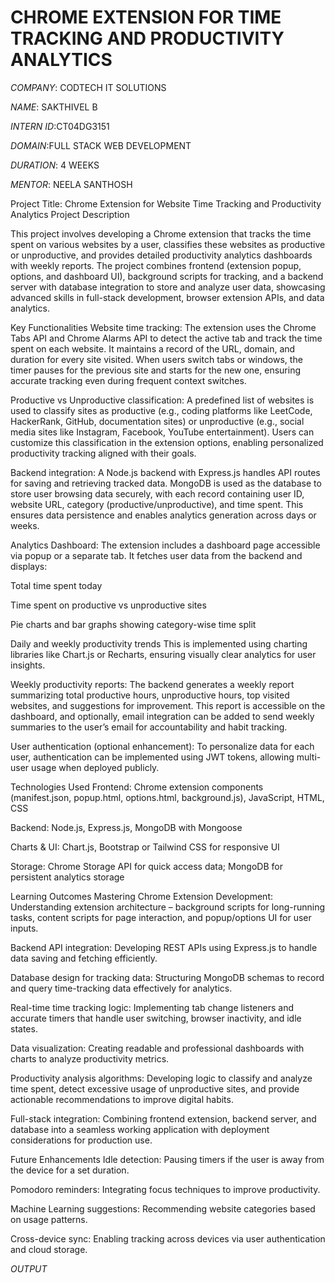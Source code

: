 # CHROME EXTENSION FOR TIME TRACKING AND PRODUCTIVITY ANALYTICS

*COMPANY*: CODTECH IT SOLUTIONS

*NAME*: SAKTHIVEL B

*INTERN ID*:CT04DG3151

*DOMAIN*:FULL STACK WEB DEVELOPMENT

*DURATION*: 4 WEEKS

*MENTOR*: NEELA SANTHOSH 

Project Title: Chrome Extension for Website Time Tracking and Productivity Analytics
Project Description

This project involves developing a Chrome extension that tracks the time spent on various websites by a user, classifies these websites as productive or unproductive, and provides detailed productivity analytics dashboards with weekly reports. The project combines frontend (extension popup, options, and dashboard UI), background scripts for tracking, and a backend server with database integration to store and analyze user data, showcasing advanced skills in full-stack development, browser extension APIs, and data analytics.

Key Functionalities
Website time tracking:
The extension uses the Chrome Tabs API and Chrome Alarms API to detect the active tab and track the time spent on each website. It maintains a record of the URL, domain, and duration for every site visited. When users switch tabs or windows, the timer pauses for the previous site and starts for the new one, ensuring accurate tracking even during frequent context switches.

Productive vs Unproductive classification:
A predefined list of websites is used to classify sites as productive (e.g., coding platforms like LeetCode, HackerRank, GitHub, documentation sites) or unproductive (e.g., social media sites like Instagram, Facebook, YouTube entertainment). Users can customize this classification in the extension options, enabling personalized productivity tracking aligned with their goals.

Backend integration:
A Node.js backend with Express.js handles API routes for saving and retrieving tracked data. MongoDB is used as the database to store user browsing data securely, with each record containing user ID, website URL, category (productive/unproductive), and time spent. This ensures data persistence and enables analytics generation across days or weeks.

Analytics Dashboard:
The extension includes a dashboard page accessible via popup or a separate tab. It fetches user data from the backend and displays:

Total time spent today

Time spent on productive vs unproductive sites

Pie charts and bar graphs showing category-wise time split

Daily and weekly productivity trends
This is implemented using charting libraries like Chart.js or Recharts, ensuring visually clear analytics for user insights.

Weekly productivity reports:
The backend generates a weekly report summarizing total productive hours, unproductive hours, top visited websites, and suggestions for improvement. This report is accessible on the dashboard, and optionally, email integration can be added to send weekly summaries to the user’s email for accountability and habit tracking.

User authentication (optional enhancement):
To personalize data for each user, authentication can be implemented using JWT tokens, allowing multi-user usage when deployed publicly.

Technologies Used
Frontend: Chrome extension components (manifest.json, popup.html, options.html, background.js), JavaScript, HTML, CSS

Backend: Node.js, Express.js, MongoDB with Mongoose

Charts & UI: Chart.js, Bootstrap or Tailwind CSS for responsive UI

Storage: Chrome Storage API for quick access data; MongoDB for persistent analytics storage

Learning Outcomes
Mastering Chrome Extension Development:
Understanding extension architecture – background scripts for long-running tasks, content scripts for page interaction, and popup/options UI for user inputs.

Backend API integration:
Developing REST APIs using Express.js to handle data saving and fetching efficiently.

Database design for tracking data:
Structuring MongoDB schemas to record and query time-tracking data effectively for analytics.

Real-time time tracking logic:
Implementing tab change listeners and accurate timers that handle user switching, browser inactivity, and idle states.

Data visualization:
Creating readable and professional dashboards with charts to analyze productivity metrics.

Productivity analysis algorithms:
Developing logic to classify and analyze time spent, detect excessive usage of unproductive sites, and provide actionable recommendations to improve digital habits.

Full-stack integration:
Combining frontend extension, backend server, and database into a seamless working application with deployment considerations for production use.

Future Enhancements
Idle detection: Pausing timers if the user is away from the device for a set duration.

Pomodoro reminders: Integrating focus techniques to improve productivity.

Machine Learning suggestions: Recommending website categories based on usage patterns.

Cross-device sync: Enabling tracking across devices via user authentication and cloud storage.

*OUTPUT*

